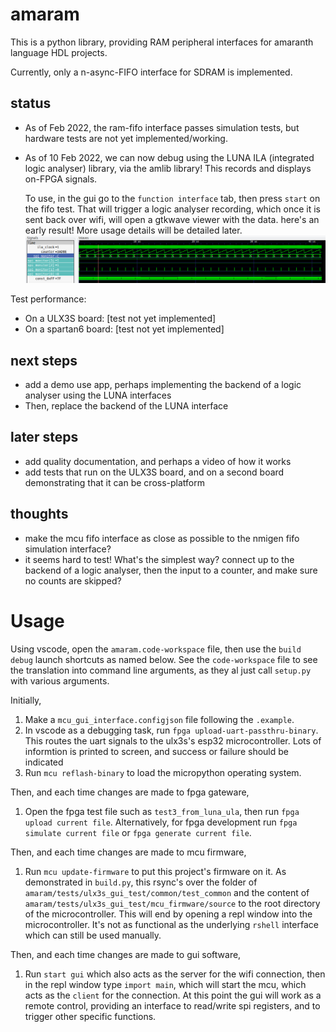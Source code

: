 # amaram

This is a python library, providing RAM peripheral interfaces for amaranth language HDL projects.

Currently, only a n-async-FIFO interface for SDRAM is implemented.

## status

- As of Feb 2022, the ram-fifo interface passes simulation tests, but hardware tests are not yet implemented/working. 

- As of 10 Feb 2022, we can now debug using the LUNA ILA (integrated logic analyser) library, via the amlib library! This records and displays on-FPGA signals.

	To use, in the gui go to the `function interface` tab, then press `start` on the fifo test. That will trigger a logic analyser recording, which once it is sent back over wifi, will open a gtkwave viewer with the data. here's an early result! More usage details will be detailed later.
	![demonstration of logic analyser recording in gtkwave viewer](tests/ulx3s_gui_test/other_files/gtkwave_viewer_works_as_an_on-fpga_logic_analyser!.png)


Test performance:

- On a ULX3S board: [test not yet implemented]
- On a spartan6 board: [test not yet implemented]

## next steps
- add a demo use app, perhaps implementing the backend of a logic analyser using the LUNA interfaces
- Then, replace the backend of the LUNA interface

## later steps
- add quality documentation, and perhaps a video of how it works
- add tests that run on the ULX3S board, and on a second board demonstrating that it can be cross-platform

## thoughts
- make the mcu fifo interface as close as possible to the nmigen fifo simulation interface?
- it seems hard to test! What's the simplest way? connect up to the backend of a logic analyser, then the input to a counter, and make sure no counts are skipped?



# Usage

Using vscode, open the `amaram.code-workspace` file, then use the `build debug` launch shortcuts as named below. See the `code-workspace` file to see the translation into command line arguments, as they al just call `setup.py` with various arguments.

Initially,

1. Make a `mcu_gui_interface.configjson` file following the `.example`.
2. In vscode as a debugging task, run `fpga upload-uart-passthru-binary`. This routes the uart signals to the ulx3s's esp32 microcontroller. Lots of informtion is printed to screen, and success or failure should be indicated
3. Run `mcu reflash-binary` to load the micropython operating system.

Then, and each time changes are made to fpga gateware,

1. Open the fpga test file such as `test3_from_luna_ula`, then run `fpga upload current file`. Alternatively, for fpga development run `fpga simulate current file` or `fpga generate current file`.

Then, and each time changes are made to mcu firmware,

1. Run `mcu update-firmware` to put this project's firmware on it. As demonstrated in `build.py`, this rsync's over the folder of `amaram/tests/ulx3s_gui_test/common/test_common` and the content of `amaram/tests/ulx3s_gui_test/mcu_firmware/source` to the root directory of the microcontroller. This will end by opening a repl window into the microcontroller. It's not as functional as the underlying `rshell` interface which can still be used manually.

Then, and each time changes are made to gui software,

1. Run `start gui` which also acts as the server for the wifi connection, then in the repl window type `import main`, which will start the mcu, which acts as the `client` for the connection. At this point the gui will work as a remote control, providing an interface to read/write spi registers, and to trigger other specific functions.

